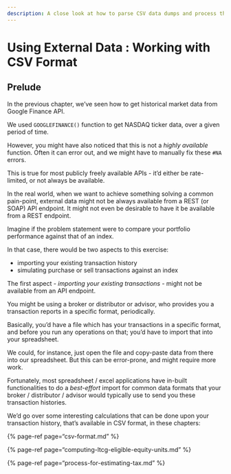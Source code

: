 ```yaml
---
description: A close look at how to parse CSV data dumps and process the same in your excel sheet or spreadsheet
---
```


# Using External Data : Working with CSV Format

## Prelude

In the previous chapter, we’ve seen how to get historical market data from Google Finance API.

We used `GOOGLEFINANCE()` function to get NASDAQ ticker data, over a given period of time.

However, you might have also noticed that this is not a *highly* *available* function. Often it can error out, and we might have to manually fix these `#NA` errors.

This is true for most publicly freely available APIs - it’d either be rate-limited, or not always be available.

In the real world, when we want to achieve something solving a common pain-point, external data might not be always available from a REST (or SOAP) API endpoint. It might not even be desirable to have it be available from a REST endpoint.

Imagine if the problem statement were to compare your portfolio performance against that of an index.

In that case, there would be two aspects to this exercise:

-   importing your existing transaction history
-   simulating purchase or sell transactions against an index

The first aspect - *importing your existing transactions* - might not be available from an API endpoint.

You might be using a broker or distributor or advisor, who provides you a transaction reports in a specific format, periodically.

Basically, you’d have a file which has your transactions in a specific format, and before you run any operations on that; you’d have to import that into your spreadsheet.

We could, for instance, just open the file and copy-paste data from there into our spreadsheet. But this can be error-prone, and might require more work.

Fortunately, most spreadsheet / excel applications have in-built functionalities to do a *best-effort* import for common data formats that your broker / distributor / advisor would typically use to send you these transaction histories.

We’d go over some interesting calculations that can be done upon your transaction history, that’s available in CSV format, in these chapters:

{% page-ref page=“csv-format.md” %}

{% page-ref page=“computing-ltcg-eligible-equity-units.md” %}

{% page-ref page=“process-for-estimating-tax.md” %}
